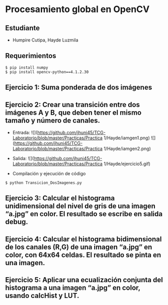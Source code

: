 # Procesamiento global en OpenCV
## Estudiante
- Humpire Cutipa, Hayde Luzmila

## Requerimientos
```terminal
$ pip install numpy
$ pip install opencv-python==4.1.2.30
```

## Ejercicio 1: Suma ponderada de dos imágenes

## Ejercicio 2: Crear una transición entre dos imágenes A y B, que deben tener el mismo tamaño y número de canales.
- Entrada:
![](https://github.com/jhuni45/TCG-Laboratorio/blob/master/Practicas/Practica 1/Hayde/iamgen1.png)
![](https://github.com/jhuni45/TCG-Laboratorio/blob/master/Practicas/Practica 1/Hayde/iamgen2.png)

- Salida:
![](https://github.com/jhuni45/TCG-Laboratorio/blob/master/Practicas/Practica 1/Hayde/ejercicio5.gif)

- Compilación y ejecución de código
```terminal
$ python Transicion_DosImagenes.py 
```

## Ejercicio 3: Calcular el histograma unidimensional del nivel de gris de una imagen “a.jpg” en color. El resultado se escribe en salida debug.

## Ejercicio 4: Calcular el histograma bidimensional de los canales (R,G) de una imagen “a.jpg” en color, con 64x64 celdas. El resultado se pinta en una imagen.

## Ejercicio 5: Aplicar una ecualización conjunta del histograma a una imagen “a.jpg” en color, usando calcHist y LUT.
